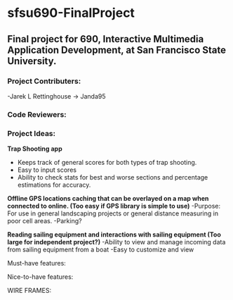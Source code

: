 # sfsu690-FinalProject
## Final project for 690, Interactive Multimedia Application Development, at San Francisco State University. 

### Project Contributers:
-Jarek L Rettinghouse -> Janda95

### Code Reviewers:


### Project Ideas:
**Trap Shooting app**
- Keeps track of general scores for both types of trap shooting.
- Easy to input scores
- Ability to check stats for best and worse sections and percentage estimations for accuracy.


**Offline GPS locations caching that can be overlayed on a map when connected to online. (Too easy if GPS library is simple to use)**
-Purpose: For use in general landscaping projects or general distance measuring in poor cell areas.
-Parking?
  
  
**Reading sailing equipment and interactions with sailing equipment (Too large for independent project?)**
-Ability to view and manage incoming data from sailing equipment from a boat
-Easy to customize and view
  

Must-have features:


Nice-to-have features:



WIRE FRAMES:




